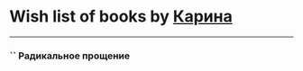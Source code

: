 # Wish list of books by [Карина](https://plus.google.com/u/0/113094351246440936608/)
---

### `` Радикальное прощение

